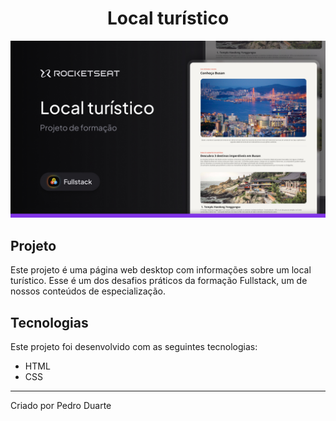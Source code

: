 <h1 align="center">
  Local turístico
</h1>

<img src=".github/cover.jpg" alt="Foto do projeto">

## Projeto

Este projeto é uma página web desktop com informações sobre um local turístico.
Esse é um dos desafios práticos da formação Fullstack, um de nossos conteúdos de especialização.

## Tecnologias

Este projeto foi desenvolvido com as seguintes tecnologias:

- HTML
- CSS

---

Criado por Pedro Duarte
